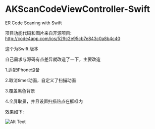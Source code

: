 # AKScanCodeViewController-Swift
ER Code Scaning with Swift

 项目功能代码和图片来自开源项目: http://code4app.com/ios/529c2e95cb7e843c0a8b4c40
 
 这个为Swift 版本
 
 自己需求与源码有点差异就改造了一下，主要改造
 
 1.适配iPhone设备
 
 2.取消timer动画，自定义了扫描动画
 
 3.覆盖黑色背景
 
 4.全屏取景，并且设置扫描热点在框框内
 
 
 效果如下: 
 
  ![Alt Text](https://github.com/AstonZ/AKScanCodeViewController/blob/master/scanScreenCap.gif)
